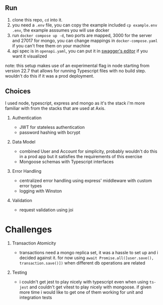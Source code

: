 ## Run

1. clone this repo, `cd` into it.
2. you need a `.env` file, you can copy the example included `cp example.env .env`,
   the example asssumes you will use docker
3. run `docker compose up -d`,
   two ports are mapped, 3000 for the server and 27017 for mongo,
   you can change mappings in `docker-compose.yaml` if you can't free them on your machine
4. api spec is in `openapi.yaml`,
   you can put it in [swagger's editor](https://editor.swagger.io/) if you want it visualized

note: this setup makes use of an experimental flag in node starting from version 22.7
that allows for running Typescript files with no build step.
wouldn't do this if it was a prod deployment.

## Choices

I used node, typescript, express and mongo as it's the stack i'm more familiar with from the stacks that are used at Axis.

1. Authentication

   - JWT for stateless authentication
   - password hashing with bcrypt

2. Data Model

   - combined User and Account for simplicity,
     probably wouldn't do this in a prod app
     but it satisfies the requirements of this exercise
   - Mongoose schemas with Typescript interfaces

3. Error Handling

   - centralized error handling using express' middleware
     with custom error types
   - logging with Winston

4. Validation

   - request validation using joi

# Challenges

1. Transaction Atomicity

   - transactions need a mongo replica set,
     it was a hassle to set up and i decided against it.
     for now using `await Promise.all([user.save(), transaction.save()])`
     when different db operations are related

2. Testing
   - i couldn't get jest to play nicely with typescript even when using `ts-jest`
     and couldn't get vitest to play nicely with mongoose.
     if given more time i would like to get one of them working for unit and integration tests
